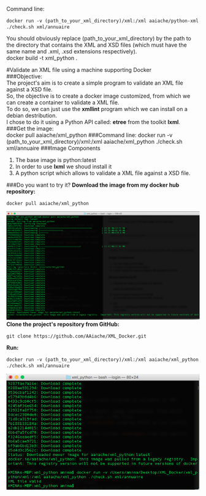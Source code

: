 Command line:  
 
    docker run -v (path_to_your_xml_directory)/xml:/xml aaiache/python-xml ./check.sh xml/annuaire  

You should obviously replace (path_to_your_xml_directory) by the path to the directory that contains the XML and XSD files (which must have the same name and .xml, .xsd extensions respectively).  
docker build -t xml_python .

#Validate an XML file using a machine supporting Docker  
###Objective:  
The project's aim is to create a simple program to validate an XML file against a XSD file.  
So, the objective is to create a docker image customized, from which we can create a container to validate a XML file.  
To do so, we can just use the **xmllint** program which we can install on a debian destribution.  
I chose to do it using a Python API called: **etree** from the toolkit **lxml**.
###Get the image:  
	docker pull aaiache/xml_python 
###Command line:
	docker run -v (path_to_your_xml_directory)/xml:/xml aaiache/xml_python ./check.sh xml/annuaire 
###Image Components
1. The base image is python:latest
2. In order to use **lxml** we shoud install it
3. A python script which allows to validate a XML file against a XSD file.  


###Do you want to try it?
**Download the image from my docker hub repository:**   

    docker pull aaiache/xml_python  
![alt text](https://github.com/AAiache/XML_Python_Docker/blob/master/screen_shots/Screen_Shot1.png)  
**Clone the project's repository from GitHub:**  

    git clone https://github.com/AAiache/XML_Docker.git  
    
**Run:**  

    docker run -v (path_to_your_xml_directory)/xml:/xml aaiache/xml_python ./check.sh xml/annuaire  

![alt text](https://github.com/AAiache/XML_Python_Docker/blob/master/screen_shots/Screen_Shot2.png)

